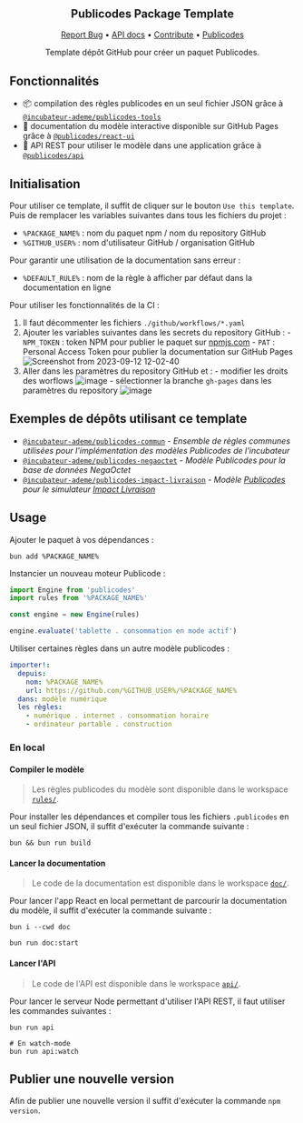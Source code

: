 <div align="center">
  <h3 align="center">
	<big>Publicodes Package Template</big>
  </h3>
  <p align="center">
   <a href="https://github.com/incubateur-ademe/publicodes-model-template/issues">Report Bug</a>
   •
   <a href="https://incubateur-ademe.github.io/publicodes-model-template/">API docs</a>
   •
   <a href="https://github.com/incubateur-ademe/publicodes-model-template/blob/master/CONTRIBUTING.md">Contribute</a>
   •
   <a href="https://publi.codes">Publicodes</a>
  </p>

Template dépôt GitHub pour créer un paquet Publicodes.

</div>

## Fonctionnalités

- 📦 compilation des règles publicodes en un seul fichier JSON grâce à
  [`@incubateur-ademe/publicodes-tools`](https://github.com/incubateur-ademe/publicodes-tools)
- 📖 documentation du modèle interactive disponible sur GitHub Pages grâce à
  [`@publicodes/react-ui`](https://publi.codes/docs/api/react-ui)
- 🚀 API REST pour utiliser le modèle dans une application grâce à
  [`@publicodes/api`](https://publi.codes/docs/api/api-rest)

## Initialisation

Pour utiliser ce template, il suffit de cliquer sur le bouton `Use this
template`. Puis de remplacer les variables suivantes dans tous les fichiers du
projet :

- `%PACKAGE_NAME%` : nom du paquet npm / nom du repository GitHub
- `%GITHUB_USER%` : nom d'utilisateur GitHub / organisation GitHub

Pour garantir une utilisation de la documentation sans erreur :

- `%DEFAULT_RULE%` : nom de la règle à afficher par défaut dans la documentation en ligne

Pour utiliser les fonctionnalités de la CI :

1. Il faut décommenter les fichiers `./github/workflows/*.yaml`
2. Ajouter les variables suivantes dans les secrets du repository GitHub : - `NPM_TOKEN` : token NPM pour publier le paquet sur [npmjs.com](https://npmjs.com) - `PAT` : Personal Access Token pour publier la documentation sur GitHub Pages
   ![Screenshot from 2023-09-12 12-02-40](https://github.com/incubateur-ademe/publicodes-model-template/assets/44124798/a6fe53cc-5766-4541-8936-41d474ed0069)
3. Aller dans les paramètres du repository GitHub et : - modifier les droits des worflows
   ![image](https://github.com/incubateur-ademe/publicodes-model-template/assets/44124798/cd7e37f9-0641-44f2-b968-79faa778b832) - sélectionner la branche `gh-pages` dans les paramètres du repository
   ![image](https://github.com/incubateur-ademe/publicodes-model-template/assets/44124798/77191750-12f1-4ab4-94a4-7447f1b77624)

## Exemples de dépôts utilisant ce template

- [`@incubateur-ademe/publicodes-commun`](https://github.com/incubateur-ademe/publicodes-commun) -
  _Ensemble de règles communes utilisées pour l'implémentation des modèles Publicodes de l'incubateur_
- [`@incubateur-ademe/publicodes-negaoctet`](https://github.com/incubateur-ademe/publicodes-negaoctet) -
  _Modèle Publicodes pour la base de données NegaOctet_
- [`@incubateur-ademe/publicodes-impact-livraison`](https://github.com/incubateur-ademe/publicodes-negaoctet) -
  _Modèle [Publicodes](https://publi.codes) pour le simulateur [Impact Livraison](https://impactco2.fr/livraison)_

## Usage

Ajouter le paquet à vos dépendances :

```
bun add %PACKAGE_NAME%
```

Instancier un nouveau moteur Publicode :

```typescript
import Engine from 'publicodes'
import rules from '%PACKAGE_NAME%'

const engine = new Engine(rules)

engine.evaluate('tablette . consommation en mode actif')
```

Utiliser certaines règles dans un autre modèle publicodes :

```yaml
importer!:
  depuis:
    nom: %PACKAGE_NAME%
    url: https://github.com/%GITHUB_USER%/%PACKAGE_NAME%
  dans: modèle numérique
  les règles:
    - numérique . internet . consommation horaire
    - ordinateur portable . construction
```

### En local

#### Compiler le modèle

> Les règles publicodes du modèle sont disponible dans le workspace
> [`rules/`](https://github.com/%GITHUB_USER%/%PACKAGE_NAME%/tree/main/rules).

Pour installer les dépendances et compiler tous les fichiers `.publicodes` en
un seul fichier JSON, il suffit d'exécuter la commande suivante :

```
bun && bun run build
```

#### Lancer la documentation

> Le code de la documentation est disponible dans le workspace
> [`doc/`](https://github.com/%GITHUB_USER%/%PACKAGE_NAME%/tree/main/doc).

Pour lancer l'app React en local permettant de parcourir la documentation du
modèle, il suffit d'exécuter la commande suivante :

```
bun i --cwd doc

bun run doc:start
```

#### Lancer l'API

> Le code de l'API est disponible dans le workspace
> [`api/`](https://github.com/%GITHUB_USER%/%PACKAGE_NAME%/tree/main/api).

Pour lancer le serveur Node permettant d'utiliser l'API REST, il faut utiliser les commandes
suivantes :

```
bun run api

# En watch-mode
bun run api:watch
```

## Publier une nouvelle version

Afin de publier une nouvelle version il suffit d'exécuter la commande `npm
version`.
